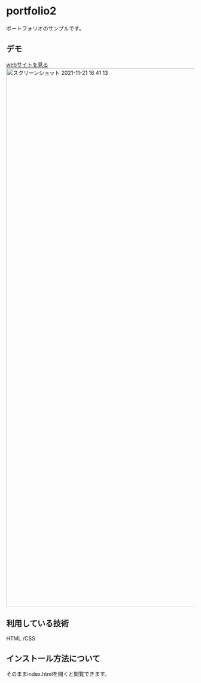portfolio2
===

ポートフォリオのサンプルです。

## デモ
[webサイトを見る](https://takayuki9713.herokuapp.com/)
<img width="1440" alt="スクリーンショット 2021-11-21 16 41 13" src="https://user-images.githubusercontent.com/93593558/142754271-bb1ba87f-8918-4d79-8ad8-5b5baad5d110.png">

## 利用している技術
HTML /CSS

## インストール方法について
そのままindex.htmlを開くと閲覧できます。
